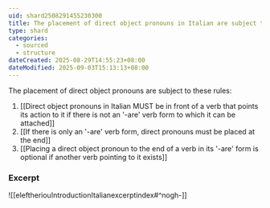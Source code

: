 ```yaml
---
uid: shard2508291455230300
title: The placement of direct object pronouns in Italian are subject to these rules
type: shard
categories:
  - sourced
  - structure
dateCreated: 2025-08-29T14:55:23+08:00
dateModified: 2025-09-03T15:13:13+08:00
---
```

The placement of direct object pronouns are subject to these rules:
1. [[Direct object pronouns in Italian MUST be in front of a verb that points its action to it if there is not an '-are' verb form to which it can be attached]]
2. [[If there is only an '-are' verb form, direct pronouns must be placed at the end]]
3. [[Placing a direct object pronoun to the end of a verb in its '-are' form is optional if another verb pointing to it exists]]

### Excerpt
![[eleftheriouIntroductionItalianexcerptindex#^nogh-]]